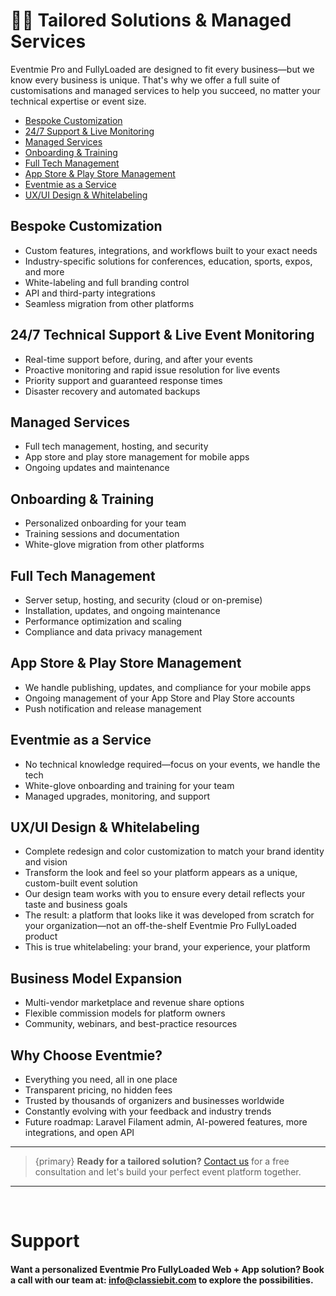 # 🧑‍💻 Tailored Solutions & Managed Services

Eventmie Pro and FullyLoaded are designed to fit every business—but we know every business is unique. 
That's why we offer a full suite of customisations and managed services to help you succeed, no matter your technical expertise or event size.

- [Bespoke Customization](#bespoke-customization)
- [24/7 Support & Live Monitoring](#247-technical-support--live-event-monitoring)
- [Managed Services](#managed-services)
- [Onboarding & Training](#onboarding--training)
- [Full Tech Management](#full-tech-management)
- [App Store & Play Store Management](#app-store--play-store-management)
- [Eventmie as a Service](#eventmie-as-a-service)
- [UX/UI Design & Whitelabeling](#ux-ui-design-whitelabeling)



<a name="bespoke-customization"></a>
## Bespoke Customization
- Custom features, integrations, and workflows built to your exact needs
- Industry-specific solutions for conferences, education, sports, expos, and more
- White-labeling and full branding control
- API and third-party integrations
- Seamless migration from other platforms



<a name="247-technical-support--live-event-monitoring"></a>
## 24/7 Technical Support & Live Event Monitoring
- Real-time support before, during, and after your events
- Proactive monitoring and rapid issue resolution for live events
- Priority support and guaranteed response times
- Disaster recovery and automated backups


<a name="managed-services"></a>
## Managed Services
- Full tech management, hosting, and security
- App store and play store management for mobile apps
- Ongoing updates and maintenance



<a name="onboarding--training"></a>
## Onboarding & Training
- Personalized onboarding for your team
- Training sessions and documentation
- White-glove migration from other platforms



<a name="full-tech-management"></a>
## Full Tech Management
- Server setup, hosting, and security (cloud or on-premise)
- Installation, updates, and ongoing maintenance
- Performance optimization and scaling
- Compliance and data privacy management



<a name="app-store--play-store-management"></a>
## App Store & Play Store Management
- We handle publishing, updates, and compliance for your mobile apps
- Ongoing management of your App Store and Play Store accounts
- Push notification and release management



<a name="eventmie-as-a-service"></a>
## Eventmie as a Service
- No technical knowledge required—focus on your events, we handle the tech
- White-glove onboarding and training for your team
- Managed upgrades, monitoring, and support



<a name="ux-ui-design-whitelabeling"></a>
## UX/UI Design & Whitelabeling
- Complete redesign and color customization to match your brand identity and vision
- Transform the look and feel so your platform appears as a unique, custom-built event solution
- Our design team works with you to ensure every detail reflects your taste and business goals
- The result: a platform that looks like it was developed from scratch for your organization—not an off-the-shelf Eventmie Pro FullyLoaded product
- This is true whitelabeling: your brand, your experience, your platform



<a name="business-model-expansion"></a>
## Business Model Expansion
- Multi-vendor marketplace and revenue share options
- Flexible commission models for platform owners
- Community, webinars, and best-practice resources



<a name="why-choose-eventmie"></a>
## Why Choose Eventmie?
- Everything you need, all in one place
- Transparent pricing, no hidden fees
- Trusted by thousands of organizers and businesses worldwide
- Constantly evolving with your feedback and industry trends
- Future roadmap: Laravel Filament admin, AI-powered features, more integrations, and open API

---

> {primary} **Ready for a tailored solution?** [Contact us](mailto:info@classiebit.com) for a free consultation and let's build your perfect event platform together. 

---

<br>

# Support
#### Want a personalized Eventmie Pro FullyLoaded Web + App solution? Book a call with our team at: [info@classiebit.com](mailto:info@classiebit.com) to explore the possibilities.





